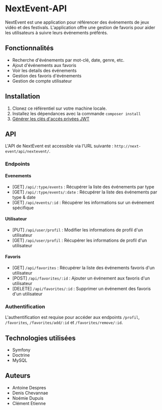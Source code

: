 # NextEvent-API

NextEvent est une application pour référencer des événements de jeux vidéo et des festivals. L'application offre une gestion de favoris pour aider les utilisateurs à suivre leurs événements préférés.

## Fonctionnalités

- Recherche d'événements par mot-clé, date, genre, etc.
- Ajout d'événements aux favoris
- Voir les details des événements
- Gestion des favoris d'événements
- Gestion de compte utilisateur

## Installation

1. Clonez ce référentiel sur votre machine locale.
2. Installez les dépendances avec la commande `composer install`
3. [Générer les clés d'accés privées JWT](https://symfony.com/bundles/LexikJWTAuthenticationBundle/current/index.html#generate-the-ssl-keys)

## API

L'API de NextEvent est accessible via l'URL suivante : `http://next-event/api/nextevent/`.

### Endpoints

#### Evenements

- [GET] `/api/:type/events` : Récupérer la liste des événements par type
- [GET] `/api/:type/events/:date` : Récupérer la liste des événements par type & date
- [GET] `/api/events/:id` : Récupérer les informations sur un événement spécifique

#### Utilisateur

- [PUT] `/api/user/profil` : Modifier les informations de profil d'un utilisateur
- [GET] `/api/user/profil` : Récupérer les informations de profil d'un utilisateur

#### Favoris

- [GET] `/api/favorites` : Récupérer la liste des événements favoris d'un utilisateur
- [POST] `/api/favorites/:id` : Ajouter un événement aux favoris d'un utilisateur 
- [DELETE] `/api/favorites/:id` : Supprimer un événement des favoris d'un utilisateur

### Authentification

L'authentification est requise pour accéder aux endpoints `/profil`, `/favorites`, `/favorites/add/:id` et `/favorites/remove/:id`.

## Technologies utilisées

- Symfony
- Doctrine
- MySQL

## Auteurs

- Antoine Despres
- Denis Chevannae
- Noémie Dupuis
- Clément Etienne
